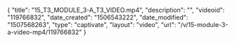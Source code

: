 {
    "title": "15_T3_MODULE_3-A_T3_VIDEO.mp4",
    "description": "",
    "videoid": "119766832",
    "date_created": "1506543222",
    "date_modified": "1507568263",
    "type": "captivate",
    "layout": "video",
    "url": "\/v\/15-module-3-a-video-mp4\/119766832"
}